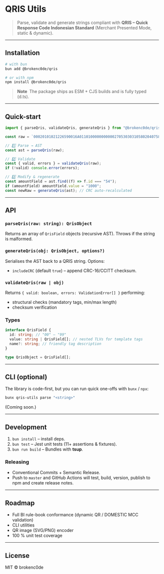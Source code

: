 # QRIS Utils

> Parse, validate and generate strings compliant with **QRIS – Quick Response Code Indonesian Standard** (Merchant Presented Mode, static & dynamic).

---

## Installation

```sh
# with bun
bun add @brokenc0de/qris

# or with npm
npm install @brokenc0de/qris
```

> **Note** The package ships as ESM + CJS builds and is fully typed (d.ts).

---

## Quick-start

```ts
import { parseQris, validateQris, generateQris } from "@brokenc0de/qris";

const raw = `00020101021226590016A0110100000000000270530303105802040758026559009TOKOPEDIA6013JAKARTA UTARA61051234562620450053037646304C49E`;

// 1️⃣ Parse → AST
const ast = parseQris(raw);

// 2️⃣ Validate
const { valid, errors } = validateQris(raw);
if (!valid) console.error(errors);

// 3️⃣ Modify & regenerate
const amountField = ast.find((f) => f.id === "54");
if (amountField) amountField.value = "1000";
const newRaw = generateQris(ast); // CRC auto-recalculated
```

---

## API

### `parseQris(raw: string): QrisObject`

Returns an array of `QrisField` objects (recursive AST). Throws if the string is malformed.

### `generateQris(obj: QrisObject, options?)`

Serialises the AST back to a QRIS string. Options:

- `includeCRC` (default `true`) – append CRC-16/CCITT checksum.

### `validateQris(raw | obj)`

Returns `{ valid: boolean, errors: ValidationError[] }` performing:

- structural checks (mandatory tags, min/max length)
- checksum verification

### Types

```ts
interface QrisField {
  id: string; // "00" – "99"
  value: string | QrisField[]; // nested TLVs for template tags
  name?: string; // friendly tag description
}

type QrisObject = QrisField[];
```

---

## CLI (optional)

The library is code-first, but you can run quick one-offs with `bunx` / `npx`:

```sh
bunx qris-utils parse "<string>"
```

(Coming soon.)

---

## Development

1. `bun install` – install deps.
2. `bun test` – Jest unit tests (11+ assertions & fixtures).
3. `bun run build` – Bundles with **tsup**.

### Releasing

- Conventional Commits + Semantic Release.
- Push to `master` and GitHub Actions will test, build, version, publish to npm and create release notes.

---

## Roadmap

- Full BI rule-book conformance (dynamic QR / DOMESTIC MCC validation)
- CLI utilities
- QR image (SVG/PNG) encoder
- 100 % unit test coverage

---

## License

MIT © brokenc0de
